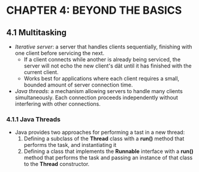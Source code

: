 # CHAPTER 4: BEYOND THE BASICS
## 4.1 Multitasking
- *Iterative server*: a server that handles clients sequentially, finishing with one client before servicing the next.
  -  If a client connects while another is already being serviced, the server will not echo the new client's dât until it has finished with the current client.
  -  Works best for applications where each client requires a small, bounded amount of server connection time.
 - *Java threads*: a mechanism allowing servers to handle many clients simultaneously. Each connection proceeds independently without interfering with other connections.
### 4.1.1 Java Threads
- Java provides two approaches for performing a tast in a new thread:
  1) Defining a subclass of the **Thread** class with a **run()** method that performs the task, and instantiating it
  2) Defining a class that implements the **Runnable** interface with a **run()** method that performs the task and passing an instance of that class to the **Thread** constructor.
